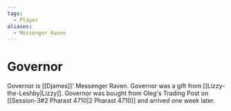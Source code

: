 ```yaml
---
tags:
  - Player
aliases:
  - Messenger Raven
---
```

# Governor
Governor is [[Djames]]' Messenger Raven. Governor was a gift from [[Lizzy-the-Leshby|Lizzy]]. Governor was bought from Oleg's Trading Post on [[Session-3#2 Pharast 4710|2 Pharast 4710]] and arrived one week later. 